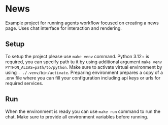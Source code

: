 # News

Example project for running agents workflow focused on creating a news page. Uses chat interface for interaction and rendering.

## Setup

To setup the project please use `make venv` command. Python 3.12+ is required, you can specify path tu it by using additional argument `make venv PYTHON_ALIAS=path/to/python`. Make sure to activate virtual environment by using `. ./.venv/bin/activate`. Preparing environment prepares a copy of a .env file where you can fill your configuration including api keys or urls for required services.

## Run

When the environment is ready you can use `make run` command to run the chat. Make sure to provide all environment variables before running.
